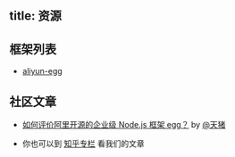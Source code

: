 title: 资源
---

## 框架列表

- [aliyun-egg](https://github.com/eggjs/aliyun-egg)

## 社区文章

- [如何评价阿里开源的企业级 Node.js 框架 egg？](https://www.zhihu.com/question/50526101/answer/144952130)
by [@天猪](https://github.com/atian25)

- 你也可以到 [知乎专栏](https://zhuanlan.zhihu.com/eggjs) 看我们的文章
